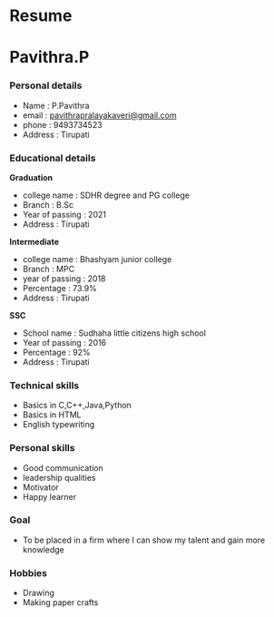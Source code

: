 # Resume
# Pavithra.P
### **Personal details**
- Name : P.Pavithra
- email : pavithrapralayakaveri@gmail.com
- phone : 9493734523
- Address : Tirupati
### **Educational details**
**Graduation**
- college name : SDHR degree and PG college 
- Branch : B.Sc
- Year of passing : 2021
- Address : Tirupati <br>

**Intermediate**
- college name : Bhashyam junior college
- Branch : MPC 
- year of passing : 2018
- Percentage : 73.9%
- Address : Tirupati <br>

**SSC**
- School name : Sudhaha little citizens high school 
- Year of passing : 2016
- Percentage : 92%
- Address : Tirupati
### **Technical skills**
- Basics in C,C++,Java,Python
- Basics in HTML
- English typewriting
### **Personal skills**
- Good communication
- leadership qualities
- Motivator
- Happy learner
### **Goal**
- To be placed in a firm where I can show my talent and gain more knowledge 
### **Hobbies**
- Drawing
- Making paper crafts

